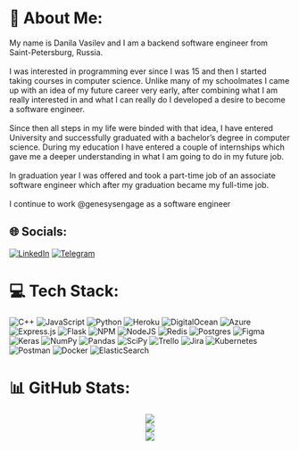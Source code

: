 # 💫 About Me:
My name is Danila Vasilev and I am a backend software engineer from Saint-Petersburg, Russia.<br><br>I was interested in programming ever since I was 15 and then I started taking courses in computer science. Unlike many of my schoolmates I came up with an idea of my future career very early, after combining what I am really interested in and what I can really do I developed a desire to become a software engineer.<br><br>Since then all steps in my life were binded with that idea, I have entered University and successfully graduated with a bachelor’s degree in computer science. During my education I have entered a couple of internships which gave me a deeper understanding in what I am going to do in my future job.<br><br>In graduation year I was offered and took a part-time job of an associate software engineer which after my graduation became my full-time job.<br><br>I continue to work @genesysengage as a software engineer


## 🌐 Socials:
[![LinkedIn](https://img.shields.io/badge/LinkedIn-%230077B5.svg?logo=linkedin&logoColor=white)](https://linkedin.com/in/danila-vasilev-84a56668) [![Telegram](https://img.shields.io/badge/Telegram-2CA5E0?style=flat&logo=telegram)](https://t.me/d0ctr)

# 💻 Tech Stack:
![C++](https://img.shields.io/badge/c++-%2300599C.svg?style=flat&logo=c%2B%2B&logoColor=white) ![JavaScript](https://img.shields.io/badge/javascript-%23323330.svg?style=flat&logo=javascript&logoColor=%23F7DF1E) ![Python](https://img.shields.io/badge/python-3670A0?style=flat&logo=python&logoColor=ffdd54) ![Heroku](https://img.shields.io/badge/heroku-%23430098.svg?style=flat&logo=heroku&logoColor=white) ![DigitalOcean](https://img.shields.io/badge/DigitalOcean-%230167ff.svg?style=flat&logo=digitalOcean&logoColor=white) ![Azure](https://img.shields.io/badge/azure-%230072C6.svg?style=flat&logo=azure-devops&logoColor=white) ![Express.js](https://img.shields.io/badge/express.js-%23404d59.svg?style=flat&logo=express&logoColor=%2361DAFB) ![Flask](https://img.shields.io/badge/flask-%23000.svg?style=flat&logo=flask&logoColor=white) ![NPM](https://img.shields.io/badge/NPM-%23000000.svg?style=flat&logo=npm&logoColor=white) ![NodeJS](https://img.shields.io/badge/node.js-6DA55F?style=flat&logo=node.js&logoColor=white) ![Redis](https://img.shields.io/badge/redis-%23DD0031.svg?style=flat&logo=redis&logoColor=white) ![Postgres](https://img.shields.io/badge/postgres-%23316192.svg?style=flat&logo=postgresql&logoColor=white) 	![Figma](https://img.shields.io/badge/figma-%23F24E1E.svg?style=flat&logo=figma&logoColor=white) ![Keras](https://img.shields.io/badge/Keras-%23D00000.svg?style=flat&logo=Keras&logoColor=white) ![NumPy](https://img.shields.io/badge/numpy-%23013243.svg?style=flat&logo=numpy&logoColor=white) ![Pandas](https://img.shields.io/badge/pandas-%23150458.svg?style=flat&logo=pandas&logoColor=white) ![SciPy](https://img.shields.io/badge/SciPy-%230C55A5.svg?style=flat&logo=scipy&logoColor=%white) ![Trello](https://img.shields.io/badge/Trello-%23026AA7.svg?style=flat&logo=Trello&logoColor=white) ![Jira](https://img.shields.io/badge/jira-%230A0FFF.svg?style=flat&logo=jira&logoColor=white) ![Kubernetes](https://img.shields.io/badge/kubernetes-%23326ce5.svg?style=flat&logo=kubernetes&logoColor=white) ![Postman](https://img.shields.io/badge/Postman-FF6C37?style=flat&logo=postman&logoColor=white) ![Docker](https://img.shields.io/badge/docker-%230db7ed.svg?style=flat&logo=docker&logoColor=white) ![ElasticSearch](https://img.shields.io/badge/-ElasticSearch-005571?style=flat&logo=elasticsearch)
# 📊 GitHub Stats:
<div align="center">
  <img src="https://github-readme-stats.vercel.app/api?username=d0ctr&theme=onedark&hide_border=true&include_all_commits=false&count_private=false"/><br/>
  <img src="https://github-readme-streak-stats.herokuapp.com/?user=d0ctr&theme=onedark&hide_border=true"/><br/>
  <img src="https://github-readme-stats.vercel.app/api/top-langs/?username=d0ctr&theme=onedark&hide_border=true&include_all_commits=false&count_private=false&layout=compact"/><br/>
</div>
